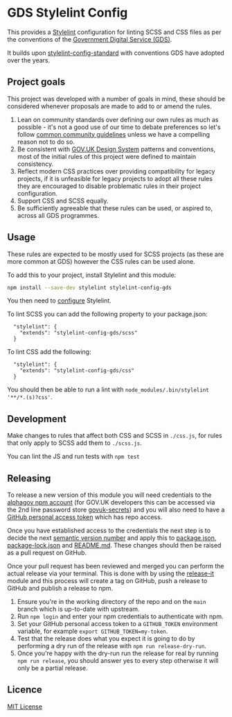 # GDS Stylelint Config

This provides a [Stylelint](https://stylelint.io/) configuration for linting
SCSS and CSS files as per the conventions of the [Government Digital Service
(GDS)](https://www.gov.uk/government/organisations/government-digital-service).

It builds upon [stylelint-config-standard][] with conventions GDS have adopted
over the years.

[stylelint-config-standard]: https://github.com/stylelint/stylelint-config-standard

## Project goals

This project was developed with a number of goals in mind, these should be
considered whenever proposals are made to add to or amend the rules.

1. Lean on community standards over defining our own rules as much as possible -
   it's not a good use of our time to debate preferences so let's follow [common
   community guidelines][stylelint-config-standard] unless we have a compelling
   reason not to do so.
1. Be consistent with [GOV.UK Design System][] patterns and conventions, most
   of the initial rules of this project were defined to maintain consistency.
1. Reflect modern CSS practices over providing compatibility for legacy
   projects, if it is unfeasible for legacy projects to adopt all these rules
   they are encouraged to disable problematic rules in their project
   configuration.
1. Support CSS and SCSS equally.
1. Be sufficiently agreeable that these rules can be used, or aspired to,
   across all GDS programmes.

[GOV.UK Design System]: https://design-system.service.gov.uk/

## Usage

These rules are expected to be mostly used for SCSS projects (as these are more
common at GDS) however the CSS rules can be used alone.

To add this to your project, install Stylelint and this module:

```bash
npm install --save-dev stylelint stylelint-config-gds
```

You then need to [configure](https://stylelint.io/user-guide/configure)
Stylelint.

To lint SCSS you can add the following property to your package.json:

```
  "stylelint": {
    "extends": "stylelint-config-gds/scss"
  }
```

To lint CSS add the following:

```
  "stylelint": {
    "extends": "stylelint-config-gds/css"
  }
```

You should then be able to run a lint with
`node_modules/.bin/stylelint '**/*.(s)?css'`.

## Development

Make changes to rules that affect both CSS and SCSS in `./css.js`, for rules
that only apply to SCSS add them to `./scss.js`.

You can lint the JS and run tests with `npm test`

## Releasing

To release a new version of this module you will need credentials to the
[alphagov npm account][] (for GOV.UK developers this can be accessed via
the 2nd line password store [govuk-secrets][]) and you will also need to
have a [GitHub personal access token][github-pat] which has repo access.

Once you have established access to the credentials the next step is to
decide the next [semantic version number](https://semver.org/) and apply this
to [package.json][], [package-lock.json][] and [README.md][]. These changes
should then be raised as a pull request on GitHub.

Once your pull request has been reviewed and merged you can perform the actual
release via your terminal. This is done with by using the [release-it][]
module and this process will create a tag on GitHub, push a release to GitHub
and publish a release to npm.

1. Ensure you're in the working directory of the repo and on the `main` branch
   which is up-to-date with upstream.
1. Run `npm login` and enter your npm credentials to authenticate with npm.
1. Set your GitHub personal access token to a `GITHUB_TOKEN` environment
   variable, for example `export GITHUB_TOKEN=my-token`.
1. Test that the release does what you expect it is going to do by performing
   a dry run of the release with `npm run release-dry-run`.
1. Once you're happy with the dry-run run the release for real by running
   `npm run release`, you should answer yes to every step otherwise it will
   only be a partial release.

[alphagov npm account]: https://www.npmjs.com/~alphagov
[govuk-secrets]: https://github.com/alphagov/govuk-secrets
[github-pat]: https://docs.github.com/en/github/authenticating-to-github/creating-a-personal-access-token
[package.json]: https://github.com/alphagov/stylelint-config-gds/blob/main/package.json
[package-lock.json]: https://github.com/alphagov/stylelint-config-gds/blob/main/package-lock.json
[README.md]: https://github.com/alphagov/stylelint-config-gds/blob/main/README.md
[release-it]: https://github.com/release-it/release-it

## Licence

[MIT License](LICENCE)
